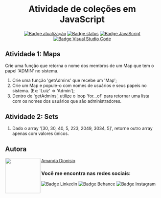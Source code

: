 <h1 align="center">Atividade de coleções em JavaScript</h1>

<p align="center">
  <a href=""><img src="https://img.shields.io/badge/%C3%BAltima%20atualiza%C3%A7%C3%A3o-april%202022-blue" align="center" alt="Badge atualização" /></a>
  <a href=""><img src="https://img.shields.io/badge/status-conclu%C3%ADdo-green" align="center" alt="Badge status" /></a>
  <a href=""><img src="https://img.shields.io/badge/JavaScript-323330?style=for-the-badge&logo=javascript&logoColor=F7DF1E" align="center" alt="Badge JavaScript" /></a>
  <a href=""><img src="https://img.shields.io/badge/Visual_Studio_Code-0078D4?style=for-the-badge&logo=visual%20studio%20code&logoColor=white" align="center" alt="Badge Visual Studio Code" /></a>
</p>

<h2>Atividade 1: Maps</h2>
<p>Crie uma função que retorna o nome dos membros de um Map que tem o papel 'ADMIN' no sistema.
  <ol>
    <li>Crie uma função 'getAdmins' que recebe um 'Map';</li>
    <li>Crie um Map e popule-o com nomes de usuários e seus papeis no sistema. (Ex: 'Luiz' => 'Admin');</li>
    <li>Dentro de 'getAdmins', utilize o loop 'for...of' para retornar uma lista com os nomes dos usuários que são administradores.</li>
  </ol>    
</p>

<h2>Atividade 2: Sets</h2>
  <p>
    <ol>
      <li>
      Dado o array '[30, 30, 40, 5, 223, 2049, 3034, 5]', retorne outro array apenas com valores únicos.
      </li>
    </ol>      

<h2 align="left">Autora</h2>
<img align="left" src="https://avatars.githubusercontent.com/u/104245596?s=400&u=22dddd54d435db2df3c8f6e91c881be3cdc31170&v=4" width=115>

[Amanda Dionisio](https://github.com/amandafd)

<h3 align="left">Você me encontra nas redes sociais:</h3>
<p align="left">
  <a href="https://www.linkedin.com/in/amanda-felipe-dionisio"><img src="https://img.shields.io/badge/LinkedIn-0077B5?style=for-the-badge&logo=linkedin&logoColor=white" alt="Badge Linkedin" /></a>
  <a href="https://www.behance.net/amanda_dionisio"><img src="https://img.shields.io/badge/-Behance-blue?style=for-the-badge&logo=behance&logoColor=white" alt="Badge Behance" /></a>
  <a href="https://www.instagram.com/guache_nin/"><img src="https://img.shields.io/badge/Instagram-E4405F?style=for-the-badge&logo=instagram&logoColor=white"  alt="Badge Instagram" /></a>
</p>









